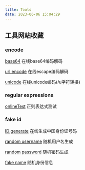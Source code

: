 ```yaml
---
title: Tools
date: 2023-06-06 15:04:29
---
```


## 工具网站收藏

### encode

[base64](https://emn178.github.io/online-tools/base64_decode.html) 在线base64编码解码

[url encode](https://www.utilities-online.info/urlencode) 在线escape编码解码

[unicode](https://c.runoob.com/front-end/3602/) 在线unicode编码(/u字符转换)

### regular expressions

[onlineTest](https://regex101.com/) 正则表达式测试

### fake id

[ID generate](http://www.chineseidcard.com/) 在线生成中国身份证号码

[random username](https://www.lastpass.com/features/username-generator) 随机用户名生成

[random password](https://1password.com/password-generator/) 随机密码生成

[fake name](https://www.fakenamegenerator.com/) 随机身份信息
